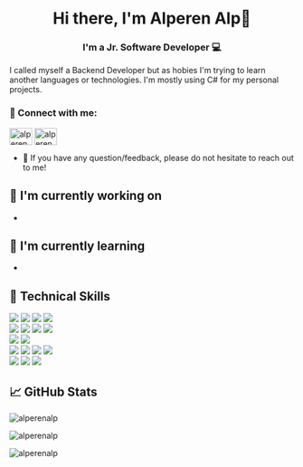 <h1 align="center">Hi there, I'm Alperen Alp👋</h1>
<h3 align="center">I'm a Jr. Software Developer 💻</h3>

I called myself a Backend Developer but as hobies I'm trying to learn another languages or technologies. I'm mostly using C# for my personal projects.

### 🤝 Connect with me:

<a href="https://linkedin.com/in/alperen-alp" target="blank"><img align="center" src="https://cdn.jsdelivr.net/npm/simple-icons@3.0.1/icons/linkedin.svg" alt="alperenalp" height="30" width="40" /></a>
<a href="mailto:alperen.alp045@gmail.com" target="blank"><img align="center" src="https://cdn.jsdelivr.net/npm/simple-icons@3.0.1/icons/gmail.svg" alt="alperenalp" height="30" width="40" /></a>

- 💬 If you have any question/feedback, please do not hesitate to reach out to me!

## 🔭 I'm currently working on

-   

## 🌱 I'm currently learning

- 

## 💼 Technical Skills
![](https://img.shields.io/badge/Code-C%23-%23239120.svg?style=flat&logo=c-sharp&logoColor=white)
![](https://img.shields.io/badge/Code-Java-%23ED8B00.svg?style=flat&logo=java&logoColor=white)
![](https://img.shields.io/badge/Code-Python-informational?style=flat&logo=Python&color=003B57)
![](https://img.shields.io/badge/Code-JavaScript-informational?style=flat&logo=JavaScript&color=F7DF1E)
</br>
![](https://img.shields.io/badge/Style-HTML5-informational?style=flat&logo=HTML5&color=E34F26)
![](https://img.shields.io/badge/Style-CSS3-informational?style=flat&logo=CSS3&color=1572B6)
![](https://img.shields.io/badge/Style-Bootstrap-informational?style=flat&logo=Bootstrap&color=7952B3)
![](https://img.shields.io/badge/Style-Ant%20Design-1890FF?style=flat&logo=antdesign&logoColor=white)
</br>
![](https://img.shields.io/badge/ML/DL-TensorFlow-%23FF6F00.svg?style=flat&logo=TensorFlow&logoColor=white)
![](https://img.shields.io/badge/ML/DL-scikit--learn-%23F7931E.svg?style=flat&logo=scikit-learn&logoColor=white)
</br>
![](https://img.shields.io/badge/Tools-NPM-informational?style=flat&logo=NPM&color=CB3837)
![](https://img.shields.io/badge/Tools-Yarn-informational?style=flat&logo=Yarn&color=2C8EBB)
![](https://img.shields.io/badge/Tools-Postman-informational?style=flat&logo=Postman&color=FF6C37)
![](https://img.shields.io/badge/Tools-GitHub-informational?style=flat&logo=GitHub&color=181717)
</br>
![](https://img.shields.io/badge/Database-mysql-%2300f.svg?style=flat&logo=mysql&logoColor=white)
![](https://img.shields.io/badge/Database-Microsoft%20SQL%20Sever-CC2927?style=flat&logo=microsoft%20sql%20server&logoColor=white)
![](https://img.shields.io/badge/Database-Firebase-039BE5?style=flat&logo=Firebase&logoColor=white)


## 📈 GitHub Stats 
<p><img align="center" src="https://github-readme-stats.vercel.app/api?username=alperenalp&show_icons=true&locale=en" alt="alperenalp" /></p>
<p><img align="center" src="https://github-readme-stats.vercel.app/api/top-langs?username=alperenalp&show_icons=true&locale=en&layout=compact" alt="alperenalp" /></p>
<p><img align="center" src="https://komarev.com/ghpvc/?username=alperenalp&label=Profile%20views&color=0e75b6&style=flat" alt="alperenalp" /></p>


